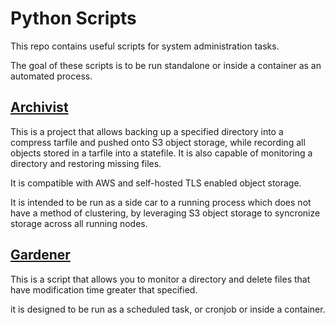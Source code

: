 # Python Scripts
This repo contains useful scripts for system administration tasks.

The goal of these scripts is to be run standalone or inside a container as an automated process.

## [Archivist](./archivist/)
This is a project that allows backing up a specified directory into a compress tarfile and pushed onto S3 object storage, while recording all objects stored in a tarfile into a statefile. It is also capable of monitoring a directory and restoring missing files.

It is compatible with AWS and self-hosted TLS enabled object storage.

It is intended to be run as a side car to a running process which does not have a method of clustering, by leveraging S3 object storage to syncronize storage across all running nodes.

## [Gardener](./gardener/)

This is a script that allows you to monitor a directory and delete files that have modification time greater that specified.

it is designed to be run as a scheduled task, or cronjob or inside a container.
